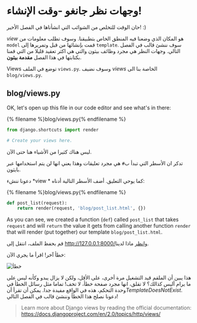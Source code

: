 # وجهات نظر جانغو -وقت الإنشاء!

حان الوقت للتخلص من الشوائب التي انشأناها في الفصل الأخير! :)

*view* هو المكان الذي وضعنا فيه المنطق الخاص بتطبيقنا. وسوف تطلب معلومات من `model` قمت بإنشائها من قبل وتمريرها إلى `template`. سوف ننشئ قالب في الفصل التالي. وجهات النظر هي مجرد وظائف بيثون والتي هي اكثر تعقيد قليلا من التي قمنا بكتابتها في هذا الفصل **مقدمة بيثون**.

Views توضع في الملف `views.py`. وسوف نضيف *views* الخاصة بنا الى `blog/views.py`.

## blog/views.py

OK, let's open up this file in our code editor and see what's in there:

{% filename %}blog/views.py{% endfilename %}

```python
from django.shortcuts import render

# Create your views here.
```

ليس هناك كثيرا من الأشياء هنا حتى الآن.

تدكر ان الأسطر التي تبدأ ب`#` هي مجرد تعليقات وهذا يعني انها لن يتم استخدامها عبر بايثون.

دعونا ننشء *view * كما يوحي التعليق. أضف الأسطر التالية أدناه:

{% filename %}blog/views.py{% endfilename %}

```python
def post_list(request):
    return render(request, 'blog/post_list.html', {})
```

As you can see, we created a function (`def`) called `post_list` that takes `request` and will `return` the value it gets from calling another function `render` that will render (put together) our template `blog/post_list.html`.

قم بحفظ الملف، انتقل إلى http://127.0.0.1:8000/وانظر ماذا لدينا.

خطأ آخر! اقرأ ما يجري الآن:

![خطأ](images/error.png)

هذا يبين أن الملقم قيد التشغيل مرة أخرى، على الأقل، ولكن لا يزال يبدو وكأنه ليس على ما يرام أليس كذالك؟ لا تقلق، انها مجرد صفحة خطأ، لا تخف! تماما مثل رسائل الخطأ في وحدة التحكم، هذه في الواقع مفيدة جدا. يمكن أن تقرأ أن*TemplateDoesNotExist*. دعونا نصلح هذا الخطأ وننشئ قالب في الفصل التالي!

> Learn more about Django views by reading the official documentation: https://docs.djangoproject.com/en/2.0/topics/http/views/